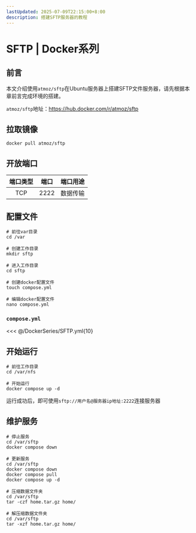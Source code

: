 ```yaml
---
lastUpdated: 2025-07-09T22:15:00+8:00
description: 搭建SFTP服务器的教程
---
```


# SFTP | Docker系列

## 前言

本文介绍使用`atmoz/sftp`在Ubuntu服务器上搭建SFTP文件服务器，请先根据本章前言完成环境的搭建。

`atmoz/sftp`地址：<https://hub.docker.com/r/atmoz/sftp>

## 拉取镜像

```shell
docker pull atmoz/sftp
```

## 开放端口

| 端口类型 | 端口  | 端口用途 |
| :------: | :---: | :------: |
|   TCP    | 2222  | 数据传输 |

## 配置文件

```shell
# 前往var目录
cd /var

# 创建工作目录
mkdir sftp

# 进入工作目录
cd sftp

# 创建docker配置文件
touch compose.yml

# 编辑docker配置文件
nano compose.yml
```

### `compose.yml`

<<< @/DockerSeries/SFTP.yml{10}

## 开始运行

```shell
# 前往工作目录
cd /var/nfs

# 开始运行
docker compose up -d
```

运行成功后，即可使用`sftp://用户名@服务器ip地址:2222`连接服务器

## 维护服务

```shell
# 停止服务
cd /var/sftp
docker compose down

# 更新服务
cd /var/sftp
docker compose down
docker compose pull
docker compose up -d

# 压缩数据文件夹
cd /var/sftp
tar -czf home.tar.gz home/

# 解压缩数据文件夹
cd /var/sftp
tar -xzf home.tar.gz home/
```
